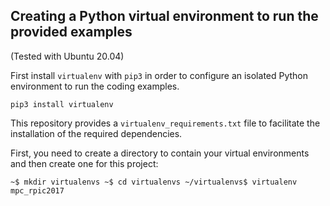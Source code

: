 ## Creating a Python virtual environment to run the provided examples
(Tested with Ubuntu 20.04)

First install `virtualenv` with `pip3` in order to configure an isolated Python environment to run the coding examples. 

`pip3 install virtualenv`

This repository provides a `virtualenv_requirements.txt` file to facilitate the installation of the required dependencies.

First, you need to create a directory to contain your virtual environments and then create one for this project:

`~$ mkdir virtualenvs
~$ cd virtualenvs
~/virtualenvs$ virtualenv mpc_rpic2017
`
